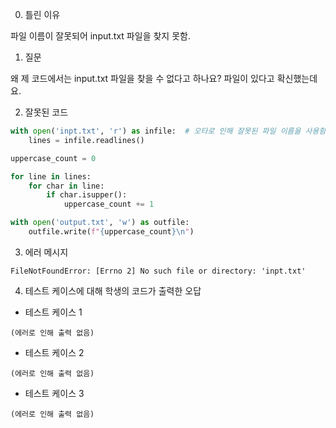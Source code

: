 0. 틀린 이유

파일 이름이 잘못되어 input.txt 파일을 찾지 못함.

1. 질문

왜 제 코드에서는 input.txt 파일을 찾을 수 없다고 하나요? 파일이 있다고 확신했는데요.

2. 잘못된 코드

```python
with open('inpt.txt', 'r') as infile:  # 오타로 인해 잘못된 파일 이름을 사용함
    lines = infile.readlines()

uppercase_count = 0

for line in lines:
    for char in line:
        if char.isupper():
            uppercase_count += 1

with open('output.txt', 'w') as outfile:
    outfile.write(f"{uppercase_count}\n")
```

3. 에러 메시지

```
FileNotFoundError: [Errno 2] No such file or directory: 'inpt.txt'
```

4. 테스트 케이스에 대해 학생의 코드가 출력한 오답

- 테스트 케이스 1

```
(에러로 인해 출력 없음)
```

- 테스트 케이스 2

```
(에러로 인해 출력 없음)
```

- 테스트 케이스 3

```
(에러로 인해 출력 없음)
```